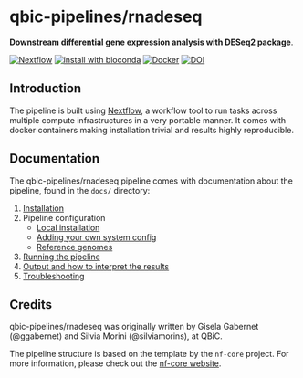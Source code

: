 # qbic-pipelines/rnadeseq

**Downstream differential gene expression analysis with DESeq2 package**.

[![Nextflow](https://img.shields.io/badge/nextflow-%E2%89%A50.32.0-brightgreen.svg)](https://www.nextflow.io/)
[![install with bioconda](https://img.shields.io/badge/install%20with-bioconda-brightgreen.svg)](http://bioconda.github.io/)
[![Docker](https://img.shields.io/docker/automated/qbicpipelines/rnadeseq.svg)](https://hub.docker.com/r/qbicpipelines/rnadeseq)
[![DOI](https://zenodo.org/badge/DOI/10.5281/zenodo.4024184.svg)](https://doi.org/10.5281/zenodo.4024184)


## Introduction

The pipeline is built using [Nextflow](https://www.nextflow.io), a workflow tool to run tasks across multiple compute infrastructures in a very portable manner. It comes with docker containers making installation trivial and results highly reproducible.

## Documentation

The qbic-pipelines/rnadeseq pipeline comes with documentation about the pipeline, found in the `docs/` directory:

1. [Installation](https://nf-co.re/usage/installation)
2. Pipeline configuration
    * [Local installation](https://nf-co.re/usage/local_installation)
    * [Adding your own system config](https://nf-co.re/usage/adding_own_config)
    * [Reference genomes](https://nf-co.re/usage/reference_genomes)
3. [Running the pipeline](docs/usage.md)
4. [Output and how to interpret the results](docs/output.md)
5. [Troubleshooting](https://nf-co.re/usage/troubleshooting)

## Credits

qbic-pipelines/rnadeseq was originally written by Gisela Gabernet (@ggabernet) and Silvia Morini (@silviamorins), at QBiC.

The pipeline structure is based on the template by the `nf-core` project. For more information, please check out the [nf-core website](https://nf-co.re/).
